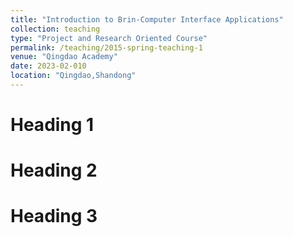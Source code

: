```yaml
---
title: "Introduction to Brin-Computer Interface Applications"
collection: teaching
type: "Project and Research Oriented Course"
permalink: /teaching/2015-spring-teaching-1
venue: "Qingdao Academy"
date: 2023-02-010
location: "Qingdao,Shandong"
---
```



Heading 1
======

Heading 2
======

Heading 3
======

